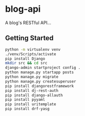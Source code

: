 # blog-api

A blog's RESTful API...

## Getting Started

```bash
python -m virtualenv venv
./venv/Scripts/activate
pip install Django
mkdir src && cd src
django-admin startproject config .
python manage.py startapp posts
python manage.py migrate
python manage.py createsuperuser
pip install djangorestframework
pip install dj-rest-auth
pip install django-allauth
pip install pyyaml
pip install uritemplate
pip install drf-yasg
```